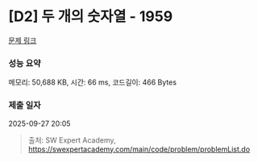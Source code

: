 # [D2] 두 개의 숫자열 - 1959 

[문제 링크](https://swexpertacademy.com/main/code/problem/problemDetail.do?contestProbId=AV5PpoFaAS4DFAUq) 

### 성능 요약

메모리: 50,688 KB, 시간: 66 ms, 코드길이: 466 Bytes

### 제출 일자

2025-09-27 20:05



> 출처: SW Expert Academy, https://swexpertacademy.com/main/code/problem/problemList.do